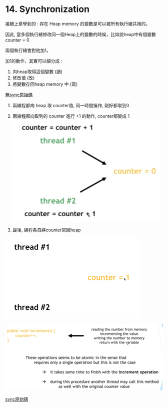 # 14. Synchronization

接續上章學到的 : 存在 Heap memory 的變數是可以被所有執行緒共用的。

因此, 當多個執行緒修改同一個Heap上的變數的時候，比如說heap中有個變數 counter = 0

兩個執行緒會對他加1。

加1的動作，其實可以細分成 :

1. 向heap取得這個變數 (讀)
2. 修改值 (改)
3. 將變數存回heap memory 中 (寫)

[無sync原始碼](/sourcecode/src/main/java/_14/WithoutSync.java)

1. 兩線程都向 heap 取 counter值, 同一時間操作, 剛好都取到0
2. 兩線程都向取到的 counter 進行 +1 的動作, counter都變成 1
![](../img/2021-03-27-08-14-32.png)

3. 最後, 線程各自將counter寫回heap

![](../img/2021-03-27-08-18-00.png)


![](../img/2021-03-27-08-13-14.png)

[sync原始碼](/sourcecode/src/main/java/_14/WithSync.java)
